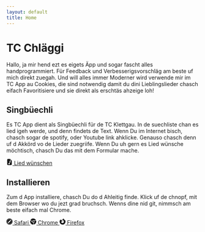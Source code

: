 ```yaml
---
layout: default
title: Home
---
```


# TC Chläggi

Hallo, ja mir hend ezt es eigets Äpp und sogar fascht alles handprogrammiert. Für Feedback und Verbesserigsvorschläg am beste uf mich direkt zuegah. Und will alles immer Moderner wird verwende mir im TC App au Cookies, die sind notwendig damit du dini Lieblingslieder chasch eifach Favoritisiere und sie direkt als erschtäs ahzeige loh!

## Singbüechli

Es TC App dient als Singbüechli für de TC Klettgau. In de suechliste chan es lied igeh werde, und denn findets de Text. Wenn Du im Internet bisch, chasch sogar de spotify, oder Youtube link ahklicke. Genauso chasch denn uf d Akkörd vo de Lieder zuegriife. Wenn Du uh gern es Lied wünsche möchtisch, chasch Du das mit dem Formular mache.

<a href="https://hafen.swisscloudhosting.ch/apps/forms/s/8JPtHedtboKwjwMcMr7F2xqP" class="btn btn-secondary" target="_blank">
    <svg xmlns="http://www.w3.org/2000/svg" width="16" height="16" fill="currentColor" class="bi bi-file-earmark-music-fill" viewBox="0 0 16 16">
        <path d="M9.293 0H4a2 2 0 0 0-2 2v12a2 2 0 0 0 2 2h8a2 2 0 0 0 2-2V4.707A1 1 0 0 0 13.707 4L10 .293A1 1 0 0 0 9.293 0zM9.5 3.5v-2l3 3h-2a1 1 0 0 1-1-1zM11 6.64v1.75l-2 .5v3.61c0 .495-.301.883-.662 1.123C7.974 13.866 7.499 14 7 14c-.5 0-.974-.134-1.338-.377-.36-.24-.662-.628-.662-1.123s.301-.883.662-1.123C6.026 11.134 6.501 11 7 11c.356 0 .7.068 1 .196V6.89a1 1 0 0 1 .757-.97l1-.25A1 1 0 0 1 11 6.64z"></path>
    </svg>
    Lied wünschen
</a>

## Installieren

Zum d App installiere, chasch Du do d Ahleitig finde. Klick uf de chnopf, mit dem Browser wo du jezt grad bruchsch. Wenns dine nid git, nimmsch am beste eifach mal Chrome.

<a href="/tc-song-dist/install/safari.html" class="btn btn-secondary">
    <svg xmlns="http://www.w3.org/2000/svg" width="16" height="16" fill="currentColor" class="bi bi-browser-safari" viewBox="0 0 16 16">
          <path d="M8 16A8 8 0 1 0 8 0a8 8 0 0 0 0 16Zm.25-14.75v1.5a.25.25 0 0 1-.5 0v-1.5a.25.25 0 0 1 .5 0Zm0 12v1.5a.25.25 0 1 1-.5 0v-1.5a.25.25 0 1 1 .5 0ZM4.5 1.938a.25.25 0 0 1 .342.091l.75 1.3a.25.25 0 0 1-.434.25l-.75-1.3a.25.25 0 0 1 .092-.341Zm6 10.392a.25.25 0 0 1 .341.092l.75 1.299a.25.25 0 1 1-.432.25l-.75-1.3a.25.25 0 0 1 .091-.34ZM2.28 4.408l1.298.75a.25.25 0 0 1-.25.434l-1.299-.75a.25.25 0 0 1 .25-.434Zm10.392 6 1.299.75a.25.25 0 1 1-.25.434l-1.3-.75a.25.25 0 0 1 .25-.434ZM1 8a.25.25 0 0 1 .25-.25h1.5a.25.25 0 0 1 0 .5h-1.5A.25.25 0 0 1 1 8Zm12 0a.25.25 0 0 1 .25-.25h1.5a.25.25 0 1 1 0 .5h-1.5A.25.25 0 0 1 13 8ZM2.03 11.159l1.298-.75a.25.25 0 0 1 .25.432l-1.299.75a.25.25 0 0 1-.25-.432Zm10.392-6 1.299-.75a.25.25 0 1 1 .25.433l-1.3.75a.25.25 0 0 1-.25-.434ZM4.5 14.061a.25.25 0 0 1-.092-.341l.75-1.3a.25.25 0 0 1 .434.25l-.75 1.3a.25.25 0 0 1-.342.091Zm6-10.392a.25.25 0 0 1-.091-.342l.75-1.299a.25.25 0 1 1 .432.25l-.75 1.3a.25.25 0 0 1-.341.09ZM6.494 1.415l.13.483a.25.25 0 1 1-.483.13l-.13-.483a.25.25 0 0 1 .483-.13ZM9.86 13.972l.13.483a.25.25 0 1 1-.483.13l-.13-.483a.25.25 0 0 1 .483-.13ZM3.05 3.05a.25.25 0 0 1 .354 0l.353.354a.25.25 0 0 1-.353.353l-.354-.353a.25.25 0 0 1 0-.354Zm9.193 9.193a.25.25 0 0 1 .353 0l.354.353a.25.25 0 1 1-.354.354l-.353-.354a.25.25 0 0 1 0-.353ZM1.545 6.01l.483.13a.25.25 0 1 1-.13.483l-.483-.13a.25.25 0 1 1 .13-.482Zm12.557 3.365.483.13a.25.25 0 1 1-.13.483l-.483-.13a.25.25 0 1 1 .13-.483Zm-12.863.436a.25.25 0 0 1 .176-.306l.483-.13a.25.25 0 1 1 .13.483l-.483.13a.25.25 0 0 1-.306-.177Zm12.557-3.365a.25.25 0 0 1 .176-.306l.483-.13a.25.25 0 1 1 .13.483l-.483.13a.25.25 0 0 1-.306-.177ZM3.045 12.944a.299.299 0 0 1-.029-.376l3.898-5.592a.25.25 0 0 1 .062-.062l5.602-3.884a.278.278 0 0 1 .392.392L9.086 9.024a.25.25 0 0 1-.062.062l-5.592 3.898a.299.299 0 0 1-.382-.034l-.005-.006Zm3.143 1.817a.25.25 0 0 1-.176-.306l.129-.483a.25.25 0 0 1 .483.13l-.13.483a.25.25 0 0 1-.306.176ZM9.553 2.204a.25.25 0 0 1-.177-.306l.13-.483a.25.25 0 1 1 .483.13l-.13.483a.25.25 0 0 1-.306.176Z"/>
    </svg>
    Safari
</a>

<a href="/tc-song-dist/install/chrome.html" class="btn btn-secondary">
    <svg xmlns="http://www.w3.org/2000/svg" width="16" height="16" fill="currentColor" class="bi bi-browser-chrome" viewBox="0 0 16 16">
          <path fill-rule="evenodd" d="M16 8a8.001 8.001 0 0 1-7.022 7.94l1.902-7.098a2.995 2.995 0 0 0 .05-1.492A2.977 2.977 0 0 0 10.237 6h5.511A8 8 0 0 1 16 8ZM0 8a8 8 0 0 0 7.927 8l1.426-5.321a2.978 2.978 0 0 1-.723.255 2.979 2.979 0 0 1-1.743-.147 2.986 2.986 0 0 1-1.043-.7L.633 4.876A7.975 7.975 0 0 0 0 8Zm5.004-.167L1.108 3.936A8.003 8.003 0 0 1 15.418 5H8.066a2.979 2.979 0 0 0-1.252.243 2.987 2.987 0 0 0-1.81 2.59ZM8 10a2 2 0 1 0 0-4 2 2 0 0 0 0 4Z"/>
    </svg>
    Chrome
</a>

<a href="/tc-song-dist/install/firefox.html" class="btn btn-secondary">
    <svg xmlns="http://www.w3.org/2000/svg" width="16" height="16" fill="currentColor" class="bi bi-browser-firefox" viewBox="0 0 16 16">
          <path d="M13.384 3.408c.535.276 1.22 1.152 1.556 1.963a7.98 7.98 0 0 1 .503 3.897l-.009.077a8.533 8.533 0 0 1-.026.224A7.758 7.758 0 0 1 .006 8.257v-.04c.016-.363.055-.724.114-1.082.01-.074.075-.42.09-.489l.01-.051a6.551 6.551 0 0 1 1.041-2.35c.217-.31.46-.6.725-.87.233-.238.487-.456.758-.65a1.5 1.5 0 0 1 .26-.137c-.018.268-.04 1.553.268 1.943h.003a5.744 5.744 0 0 1 1.868-1.443 3.597 3.597 0 0 0 .021 1.896c.07.047.137.098.2.152.107.09.226.207.454.433l.068.066.009.009a1.933 1.933 0 0 0 .213.18c.383.287.943.563 1.306.741.201.1.342.168.359.193l.004.008c-.012.193-.695.858-.933.858-2.206 0-2.564 1.335-2.564 1.335.087.997.714 1.839 1.517 2.357a3.72 3.72 0 0 0 .439.241c.076.034.152.065.228.094.325.115.665.18 1.01.194 3.043.143 4.155-2.804 3.129-4.745v-.001a3.005 3.005 0 0 0-.731-.9 2.945 2.945 0 0 0-.571-.37l-.003-.002a2.679 2.679 0 0 1 1.87.454 3.915 3.915 0 0 0-3.396-1.983c-.078 0-.153.005-.23.01l-.042.003V4.31h-.002a3.882 3.882 0 0 0-.8.14 6.454 6.454 0 0 0-.333-.314 2.321 2.321 0 0 0-.2-.152 3.594 3.594 0 0 1-.088-.383 4.88 4.88 0 0 1 1.352-.289l.05-.003c.052-.004.125-.01.205-.012C7.996 2.212 8.733.843 10.17.002l-.003.005.003-.001.002-.002h.002l.002-.002a.028.028 0 0 1 .015 0 .02.02 0 0 1 .012.007 2.408 2.408 0 0 0 .206.48c.06.103.122.2.183.297.49.774 1.023 1.379 1.543 1.968.771.874 1.512 1.715 2.036 3.02l-.001-.013a8.06 8.06 0 0 0-.786-2.353Z"/>
    </svg>
    Firefox
</a>

<script>
    if (document.cookie === "undefined") {
        document.cookie = "favorites=; expires=Mon, 07 May 2029 12:00:00 UTC; path=/";
    }
</script>